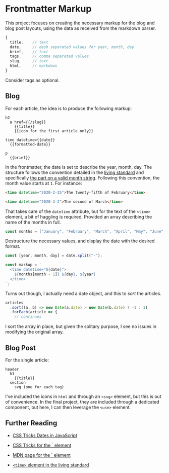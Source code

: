 # Frontmatter Markup

This project focuses on creating the necessary markup for the blog and blog post layouts, using the data as received from the markdown parser.

```js
{
  title,    // text
  date,     // dash separated values for year, month, day
  brief,    // text
  tags,     // comma separated values
  slug,     // text
  html,     // markdown
}
```

Consider tags as optional.

## Blog

For each article, the idea is to produce the following markup:

```code
h2
  a href={{/slug}}
    {{title}}
    {{icon for the first article only}}

time datetime={{date}}
  {{formatted-date}}

p
  {{brief}}
```

In the frontmatter, the date is set to describe the year, month, day. The structure follows the convention detailed in the [living standard](https://html.spec.whatwg.org/multipage/text-level-semantics.html#the-time-element) and specifically [the part on a valid month string](https://html.spec.whatwg.org/multipage/common-microsyntaxes.html#valid-month-string). Following this convention, the month value starts at `1`. For instance:

```html
<time datetime="2020-2-25">The twenty-fifth of February</time>

<time datetime="2020-3-2">The second of March</time>
```

That takes care of the `datetime` attribute, but for the text of the `<time>` element, a bit of haggling is required. Provided an array describing the name of the months in full.

```js
const months = ["January", "February", "March", "April", "May", "June", "July", "August", "September", "October", "November", "December"];
```

Destructure the necessary values, and display the date with the desired format.

```js
const [year, month, day] = date.split("-");

const markup = `
  <time datetime="${date}">
    ${months[month - 1]} ${day}, ${year}
  </time>
`;
```

Turns out though, I actually need a date object, and this to _sort_ the articles.

```js
articles
  .sort((a, b) => new Date(a.date) > new Date(b.date) ? -1 : 1)
  .forEach(article => {
    // continues
```

I sort the array in place, but given the solitary purpose, I see no issues in modifying the original array.

## Blog Post

For the single article:

```code
header
  h1
    {{title}}
  section
    svg (one for each tag)
```

I've included the icons in `html` and through an `<svg>` element, but this is out of convenience. In the final project, they are included through a dedicated component, but here, I can then leverage the `<use>` element.

## Further Reading

- [CSS Tricks Dates in JavaScript](https://css-tricks.com/everything-you-need-to-know-about-date-in-javascript/#creating-dates-with-arguments)

- [CSS Tricks for the `<time> element](https://css-tricks.com/time-element/)

- [MDN page for the `<time> element](https://developer.mozilla.org/en-US/docs/Web/HTML/Element/time)

- [`<time>` element in the living standard](https://html.spec.whatwg.org/multipage/text-level-semantics.html#the-time-element)
